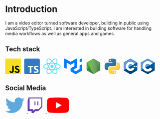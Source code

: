 # Introduction

I am a video editor turned software developer, building in public using JavaScript/TypeScript. I am interested in building software for handling media workflows as well as general apps and games.

## Tech stack

<img src="images/Unofficial_JavaScript_logo_2.svg" alt="JavaScript Logo" title="JavaScript" width="50px" style="margin-right: 0.5em;" />
<img src="images/TypeScript%20logo.svg" alt="TypeScript Logo" title="TypeScript" width="50px" style="margin-right: 0.5em;" />
<img src="images/React%20Logo.svg" alt="React Logo" title="React" height="50px" style="margin-right: 0.5em;" />
<img src="images/mui-logo.png" alt="MUI Logo" title="MaterialUI" height="50px" style="margin-right: 0.5em;" />
<img src="images/nodejs-logo.svg" alt="Node.js Logo" title="Node.js" width="50px" style="margin-right: 0.5em;" />
<img src="images/Python-logo-notext.svg" alt="Python Logo" title="Python" width="50px" style="margin-right: 0.5em;" />
<img src="images/ISO_C++_Logo.svg" alt="C++ Logo" title="C++" height="50px" style="margin-right: 0.5em;" />
<img src="images/C_Programming_Language.svg" alt="C Logo" title="C" height="50px" style="margin-right: 0.5em;" />

## Social Media

<a href="https://twitter.com/amsaid1989">
    <img src="images/twitter-logo.png" alt="Twitter Logo" title="Twitter" height="50px" style="margin-right: 0.5em;" />
</a>
<a href="https://twitch.tv/the_wizard_apprentice">
    <img src="images/twitch-logo.webp" alt="Twitch Logo" title="Twitch" width="50px" style="margin-right: 0.5em;" />
</a>
<a href="https://www.youtube.com/channel/UC34qodmBl887kKk7ZIWkG6w">
    <img src="images/YouTube_full-color_icon_(2017).webp" alt="YouTube Logo" title="YouTube" height="50px" style="margin-right: 0.5em;" />
</a>
